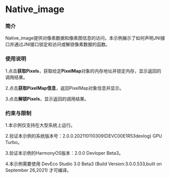 # Native_image



### 简介

Native_image提供对像素数据和像素图信息的访问，本示例展示了如何声明JNI接口并通过JNI接口锁定和访问或解锁像素数据的函数。

### 使用说明

1.点击**获取Pixels**，获取给定**PixelMap**对象的内存地址并锁定内存，显示返回的调用结果。

2.点击**获取PixelMap信息**，返回PixelMap对象信息并显示。

3.点击**解锁Pixels**，显示返回的调用结果。

### 约束与限制

1.本示例仅支持在大型系统上运行。

2.验证本示例的系统版本号：2.0.0.202110110309(DEVC00E1R53dexlog) GPU Turbo。

3.验证本示例的HarmonyOS版本：2.0.0 Devloper Beta3。

4.本示例需要使用 DevEco Studio 3.0 Beta3 (Build Version:3.0.0.533,built on September 26,2021) 才可编译。
